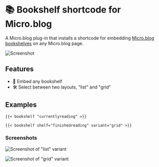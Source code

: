 # 📚 Bookshelf shortcode for Micro.blog

A Micro.blog plug-in that installs a shortcode for embedding [Micro.blog bookshelves](https://help.micro.blog/t/bookshelves/515) on any Micro.blog page.

![Screenshot](https://raw.githubusercontent.com/kottkrig/microdotblog-bookshelf-shortcode/main/docs/screenshot.webp)

## Features

- 📖 Embed any bookshelf
- 🛠️ Select between two layouts, "list" and "grid"

## Examples

```
{{< bookshelf "currentlyreading" >}}
```

```
{{< bookshelf shelf="finishedreading" variant="grid" >}}
```

### Screenshots

![Screenshot of "list" variant](https://raw.githubusercontent.com/kottkrig/microdotblog-bookshelf-shortcode/main/docs/screenshot-list.webp)

![Screenshot of "grid" variant](https://raw.githubusercontent.com/kottkrig/microdotblog-bookshelf-shortcode/main/docs/screenshot-grid.webp)
